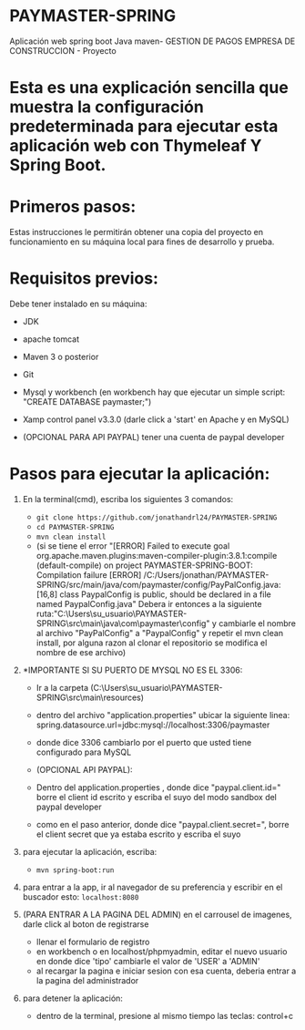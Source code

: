 # PAYMASTER-SPRING

Aplicación web spring boot Java maven- GESTION DE PAGOS EMPRESA DE CONSTRUCCION - Proyecto

# Esta es una explicación sencilla que muestra la configuración predeterminada para ejecutar esta aplicación web con Thymeleaf Y Spring Boot.

# Primeros pasos:
Estas instrucciones le permitirán obtener una copia del proyecto en funcionamiento en su máquina local para fines de desarrollo y prueba.

# Requisitos previos:
Debe tener instalado en su máquina:
- JDK 
- apache tomcat
- Maven 3 o posterior
- Git
- Mysql y workbench (en workbench hay que ejecutar un simple script: "CREATE DATABASE paymaster;")
- Xamp control panel v3.3.0 (darle click a 'start' en Apache y en MySQL)

- (OPCIONAL PARA API PAYPAL) tener una cuenta de paypal developer

# Pasos para ejecutar la aplicación:

1. En la terminal(cmd), escriba los siguientes 3 comandos:

   - `git clone https://github.com/jonathandrl24/PAYMASTER-SPRING`
   - `cd PAYMASTER-SPRING`
   - `mvn clean install` 
   - (si se tiene el error "[ERROR] Failed to execute goal org.apache.maven.plugins:maven-compiler-plugin:3.8.1:compile (default-compile) on project
   PAYMASTER-SPRING-BOOT: Compilation failure
   [ERROR] /C:/Users/jonathan/PAYMASTER-SPRING/src/main/java/com/paymaster/config/PayPalConfig.java:[16,8] class PaypalConfig is public, should be declared in a file named PaypalConfig.java" 
   Debera ir entonces a la siguiente ruta:"C:\Users\su_usuario\PAYMASTER-SPRING\src\main\java\com\paymaster\config"
   y cambiarle el nombre al archivo "PayPalConfig" a "PaypalConfig" y repetir el mvn clean install, por alguna 
   razon al clonar el repositorio se modifica el nombre de ese archivo)

2. *IMPORTANTE SI SU PUERTO DE MYSQL NO ES EL 3306:
   - Ir a la carpeta (C:\Users\su_usuario\PAYMASTER-SPRING\src\main\resources)
   - dentro del archivo "application.properties" ubicar la siguiente linea: spring.datasource.url=jdbc:mysql://localhost:3306/paymaster
   - donde dice 3306 cambiarlo por el puerto que usted tiene configurado para MySQL

   - (OPCIONAL API PAYPAL):
   - Dentro del application.properties , donde dice "paypal.client.id=" borre el client id escrito y escriba el suyo del modo sandbox del paypal developer
   - como en el paso anterior, donde dice "paypal.client.secret=", borre el client secret que ya estaba escrito y escriba el suyo 


3. para ejecutar la aplicación, escriba:
   - `mvn spring-boot:run`

4. para entrar a la app, ir al navegador de su preferencia y escribir en el buscador esto:
   `localhost:8080`

5. (PARA ENTRAR A LA PAGINA DEL ADMIN) en el carrousel de imagenes, darle click al boton de registrarse
    - llenar el formulario de registro
    - en workbench o en localhost/phpmyadmin, editar el nuevo usuario en donde dice 'tipo' cambiarle el valor de 'USER' a 'ADMIN'
    - al recargar la pagina e iniciar sesion con esa cuenta, deberia entrar a la pagina del administrador

6. para detener la aplicación: 
   - dentro de la terminal, presione al mismo tiempo las teclas: control+c


